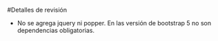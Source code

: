 #Detalles de revisión

- No se agrega jquery ni popper. En las versión de bootstrap 5 no son dependencias obligatorias.
